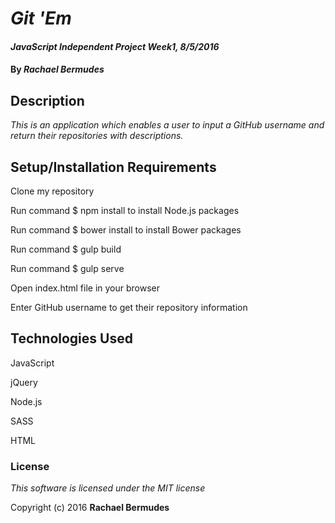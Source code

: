 # _Git 'Em_

#### _JavaScript Independent Project Week1, 8/5/2016_

#### By _Rachael Bermudes_

## Description

_This is an application which enables a user to input a GitHub username and return their repositories with descriptions._

## Setup/Installation Requirements

Clone my repository 

Run command $ npm install to install Node.js packages

Run command $ bower install to install Bower packages

Run command $ gulp build

Run command $ gulp serve

Open index.html file in your browser

Enter GitHub username to get their repository information

## Technologies Used

JavaScript

jQuery

Node.js

SASS

HTML

### License

*This software is licensed under the MIT license*

Copyright (c) 2016 **Rachael Bermudes**
